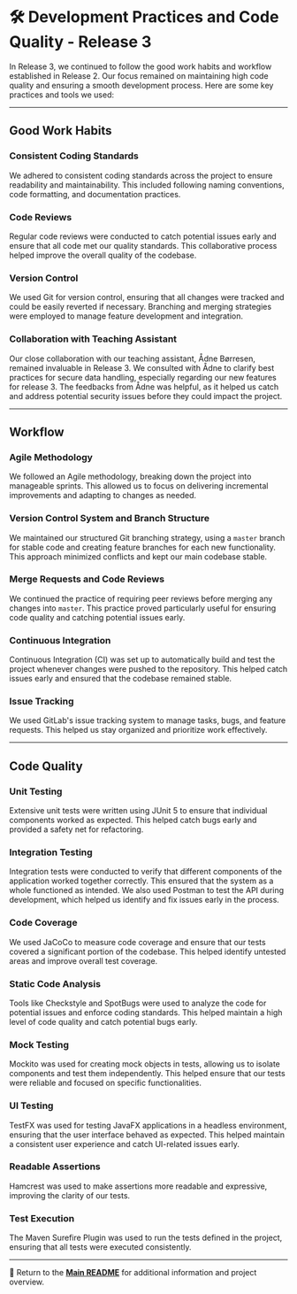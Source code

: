 # 🛠️ Development Practices and Code Quality - Release 3

In Release 3, we continued to follow the good work habits and workflow established in Release 2. Our focus remained on maintaining high code quality and ensuring a smooth development process. Here are some key practices and tools we used:

---

## Good Work Habits

### Consistent Coding Standards

We adhered to consistent coding standards across the project to ensure readability and maintainability. This included following naming conventions, code formatting, and documentation practices.

### Code Reviews

Regular code reviews were conducted to catch potential issues early and ensure that all code met our quality standards. This collaborative process helped improve the overall quality of the codebase.

### Version Control

We used Git for version control, ensuring that all changes were tracked and could be easily reverted if necessary. Branching and merging strategies were employed to manage feature development and integration.

### Collaboration with Teaching Assistant

Our close collaboration with our teaching assistant, Ådne Børresen, remained invaluable in Release 3. We consulted with Ådne to clarify best practices for secure data handling, especially regarding our new features for release 3. The feedbacks from Ådne was helpful, as it helped us catch and address potential security issues before they could impact the project.

---

## Workflow

### Agile Methodology

We followed an Agile methodology, breaking down the project into manageable sprints. This allowed us to focus on delivering incremental improvements and adapting to changes as needed.

### Version Control System and Branch Structure

We maintained our structured Git branching strategy, using a `master` branch for stable code and creating feature branches for each new functionality. This approach minimized conflicts and kept our main codebase stable.

### Merge Requests and Code Reviews

We continued the practice of requiring peer reviews before merging any changes into `master`. This practice proved particularly useful for ensuring code quality and catching potential issues early.

### Continuous Integration

Continuous Integration (CI) was set up to automatically build and test the project whenever changes were pushed to the repository. This helped catch issues early and ensured that the codebase remained stable.

### Issue Tracking

We used GitLab's issue tracking system to manage tasks, bugs, and feature requests. This helped us stay organized and prioritize work effectively.

---

## Code Quality

### Unit Testing

Extensive unit tests were written using JUnit 5 to ensure that individual components worked as expected. This helped catch bugs early and provided a safety net for refactoring.

### Integration Testing

Integration tests were conducted to verify that different components of the application worked together correctly. This ensured that the system as a whole functioned as intended. We also used Postman to test the API during development, which helped us identify and fix issues early in the process.

### Code Coverage

We used JaCoCo to measure code coverage and ensure that our tests covered a significant portion of the codebase. This helped identify untested areas and improve overall test coverage.

### Static Code Analysis

Tools like Checkstyle and SpotBugs were used to analyze the code for potential issues and enforce coding standards. This helped maintain a high level of code quality and catch potential bugs early.

### Mock Testing

Mockito was used for creating mock objects in tests, allowing us to isolate components and test them independently. This helped ensure that our tests were reliable and focused on specific functionalities.

### UI Testing

TestFX was used for testing JavaFX applications in a headless environment, ensuring that the user interface behaved as expected. This helped maintain a consistent user experience and catch UI-related issues early.

### Readable Assertions

Hamcrest was used to make assertions more readable and expressive, improving the clarity of our tests.

### Test Execution

The Maven Surefire Plugin was used to run the tests defined in the project, ensuring that all tests were executed consistently.

---

📖 Return to the **[Main README](../../readme.md)** for additional information and project overview.
